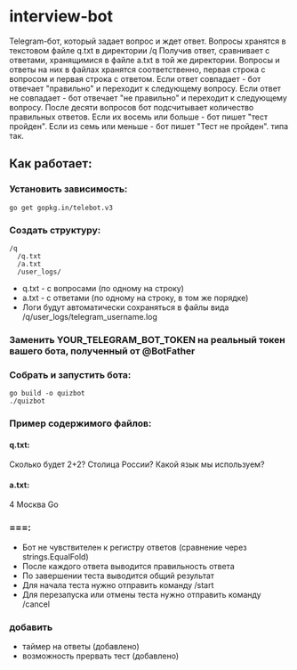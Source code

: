 # interview-bot

Telegram-бот, который задает вопрос и ждет ответ.
Вопросы хранятся в текстовом файле q.txt в директории /q
Получив ответ, сравнивает с ответами, хранящимися в файле a.txt в той же директории. 
Вопросы и ответы на них в файлах хранятся соответственно, первая строка с вопросом и первая строка с ответом. 
Если ответ совпадает - бот отвечает "правильно" и переходит к следующему вопросу. 
Если ответ не совпадает - бот отвечает "не правильно" и переходит к следующему вопросу. 
После десяти вопросов бот подсчитывает количество правильных ответов. 
Если их восемь или больше - бот пишет "тест пройден". 
Если из семь или меньше - бот пишет "Тест не пройден".
типа так.

## Как работает:
### Установить зависимость:

    go get gopkg.in/telebot.v3

### Создать структуру:
    /q
      /q.txt
      /a.txt
      /user_logs/
 
- q.txt - с вопросами (по одному на строку) 
- a.txt - с ответами (по одному на строку, в том же порядке)
- Логи будут автоматически сохраняться в файлы вида /q/user_logs/telegram_username.log

### Заменить YOUR_TELEGRAM_BOT_TOKEN на реальный токен вашего бота, полученный от @BotFather

### Собрать и запустить бота:

    go build -o quizbot
    ./quizbot

### Пример содержимого файлов:
#### q.txt:

Сколько будет 2+2?
Столица России?
Какой язык мы используем?

#### a.txt:

4
Москва
Go

### ===:
- Бот не чувствителен к регистру ответов (сравнение через strings.EqualFold)
- После каждого ответа выводится правильность ответа
- По завершении теста выводится общий результат
- Для начала теста нужно отправить команду /start
- Для перезапуска или отмены теста нужно отправить команду /cancel

### добавить
- таймер на ответы (добавлено)
- возможность прервать тест  (добавлено)
